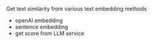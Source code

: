 Get text similarity from various text embedding methods
- openAI embedding
- sentence embedding
- get score from LLM service
